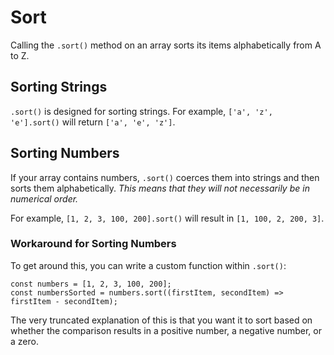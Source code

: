 # Sort

Calling the `.sort()` method on an array sorts its items alphabetically from A to Z.


## Sorting Strings

`.sort()` is designed for sorting strings.  For example, `['a', 'z', 'e'].sort()` will return `['a', 'e', 'z']`.


## Sorting Numbers

If your array contains numbers, `.sort()` coerces them into strings and then sorts them alphabetically.  *This means that they will not necessarily be in numerical order.*

For example, `[1, 2, 3, 100, 200].sort()` will result in `[1, 100, 2, 200, 3]`.


### Workaround for Sorting Numbers

To get around this, you can write a custom function within `.sort()`:

```
const numbers = [1, 2, 3, 100, 200];
const numbersSorted = numbers.sort((firstItem, secondItem) => firstItem - secondItem);
```

The very truncated explanation of this is that you want it to sort based on whether the comparison results in a positive number, a negative number, or a zero.